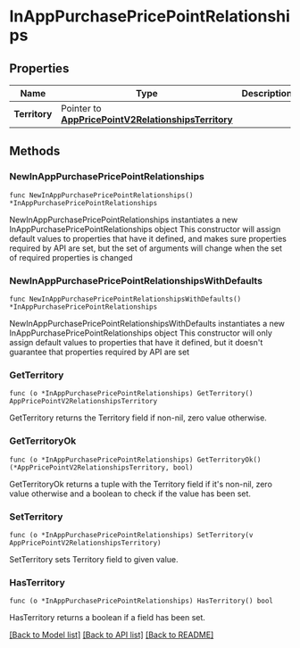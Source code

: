 # InAppPurchasePricePointRelationships

## Properties

Name | Type | Description | Notes
------------ | ------------- | ------------- | -------------
**Territory** | Pointer to [**AppPricePointV2RelationshipsTerritory**](AppPricePointV2RelationshipsTerritory.md) |  | [optional] 

## Methods

### NewInAppPurchasePricePointRelationships

`func NewInAppPurchasePricePointRelationships() *InAppPurchasePricePointRelationships`

NewInAppPurchasePricePointRelationships instantiates a new InAppPurchasePricePointRelationships object
This constructor will assign default values to properties that have it defined,
and makes sure properties required by API are set, but the set of arguments
will change when the set of required properties is changed

### NewInAppPurchasePricePointRelationshipsWithDefaults

`func NewInAppPurchasePricePointRelationshipsWithDefaults() *InAppPurchasePricePointRelationships`

NewInAppPurchasePricePointRelationshipsWithDefaults instantiates a new InAppPurchasePricePointRelationships object
This constructor will only assign default values to properties that have it defined,
but it doesn't guarantee that properties required by API are set

### GetTerritory

`func (o *InAppPurchasePricePointRelationships) GetTerritory() AppPricePointV2RelationshipsTerritory`

GetTerritory returns the Territory field if non-nil, zero value otherwise.

### GetTerritoryOk

`func (o *InAppPurchasePricePointRelationships) GetTerritoryOk() (*AppPricePointV2RelationshipsTerritory, bool)`

GetTerritoryOk returns a tuple with the Territory field if it's non-nil, zero value otherwise
and a boolean to check if the value has been set.

### SetTerritory

`func (o *InAppPurchasePricePointRelationships) SetTerritory(v AppPricePointV2RelationshipsTerritory)`

SetTerritory sets Territory field to given value.

### HasTerritory

`func (o *InAppPurchasePricePointRelationships) HasTerritory() bool`

HasTerritory returns a boolean if a field has been set.


[[Back to Model list]](../README.md#documentation-for-models) [[Back to API list]](../README.md#documentation-for-api-endpoints) [[Back to README]](../README.md)


